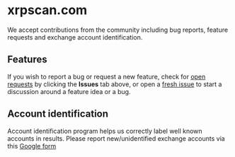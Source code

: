 # xrpscan.com
We accept contributions from the community including bug reports, feature requests and exchange account identification.

## Features
If you wish to report a bug or request a new feature, check for [open requests](https://github.com/xrpscan/xrpscan.com/issues) by clicking the **Issues** tab above, or open a [fresh issue](https://github.com/xrpscan/xrpscan.com/issues/new/choose) to start a discussion around a feature idea or a bug.

## Account identification
Account identification program helps us correctly label well known accounts in results. Please report new/unidentified exchange accounts via this [Google form](https://docs.google.com/forms/d/e/1FAIpQLSexZkEn9A6rOcfxFDYIIB-Dp5hgE4z0qsmmNeiEkk6s2b2paQ/viewform)

